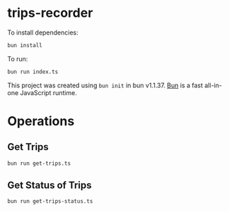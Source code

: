 # trips-recorder

To install dependencies:

```bash
bun install
```

To run:

```bash
bun run index.ts
```

This project was created using `bun init` in bun v1.1.37. [Bun](https://bun.sh) is a fast all-in-one JavaScript runtime.

# Operations

## Get Trips
```bash
bun run get-trips.ts
```

## Get Status of Trips
```bash
bun run get-trips-status.ts
```
